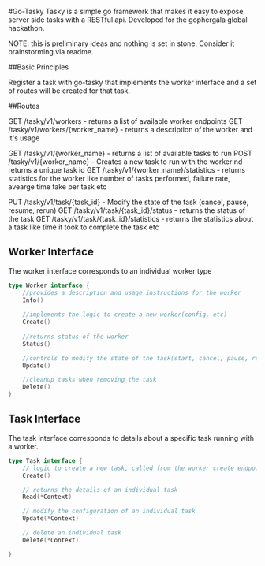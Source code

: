 #Go-Tasky
Tasky is a simple go framework that makes it easy to expose server side tasks with a RESTful api. Developed for the gophergala global hackathon.

NOTE: this is preliminary ideas and nothing is set in stone. Consider it brainstorming via readme.

##Basic Principles

Register a task with go-tasky that implements the worker interface and a set of routes will be created for that task. 

##Routes

GET /tasky/v1/workers - returns a list of available worker endpoints
GET /tasky/v1/workers/{worker_name} - returns a description of the worker and it's usage
  
GET /tasky/v1/{worker_name} - returns a list of available tasks to run
POST /tasky/v1/{worker_name} - Creates a new task to run with the worker  nd returns a unique task id
GET /tasky/v1/{worker_name}/statistics - returns statistics for the worker like number of tasks performed, failure rate, avearge time take per task etc

PUT /tasky/v1/task/{task_id} - Modify the state of the task (cancel, pause, resume, rerun)
GET /tasky/v1/task/{task_id}/status - returns the status of the task
GET /tasky/v1/task/{task_id}/statistics - returns the statistics about a task like time it took to complete the task etc

## Worker Interface
The worker interface corresponds to an individual worker type
```go
type Worker interface {
    //provides a description and usage instructions for the worker
    Info()
    
    //implements the logic to create a new worker(config, etc)
    Create()
    
    //returns status of the worker
    Status()

    //controls to modify the state of the task(start, cancel, pause, resume)
    Update()

    //cleanup tasks when removing the task
    Delete()
}
```


## Task Interface
The task interface corresponds to details about a specific task running with a worker.  
```go
type Task interface {
    // logic to create a new task, called from the worker create endpoint
    Create()

    // returns the details of an individual task 
    Read(*Context)

    // modify the configuration of an individual task
    Update(*Context)

    // delete an individual task
    Delete(*Context)

}

```
